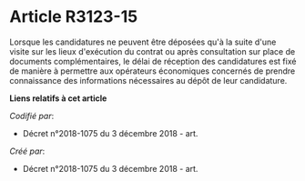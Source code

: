 # Article R3123-15

Lorsque les candidatures ne peuvent être déposées qu'à la suite d'une visite sur les lieux d'exécution du contrat ou après
consultation sur place de documents complémentaires, le délai de réception des candidatures est fixé de manière à permettre
aux opérateurs économiques concernés de prendre connaissance des informations nécessaires au dépôt de leur candidature.

**Liens relatifs à cet article**

_Codifié par_:

  - Décret n°2018-1075 du 3 décembre 2018 - art.

_Créé par_:

  - Décret n°2018-1075 du 3 décembre 2018 - art.
